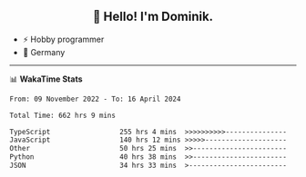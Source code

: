 <h2 align="center">👋 Hello! I'm Dominik.</h2>

- ⚡ Hobby programmer
- 📍 Germany

---
📊 **WakaTime Stats**
<!--START_SECTION:waka-->

```txt
From: 09 November 2022 - To: 16 April 2024

Total Time: 662 hrs 9 mins

TypeScript                 255 hrs 4 mins  >>>>>>>>>>---------------   38.52 %
JavaScript                 140 hrs 12 mins >>>>>--------------------   21.17 %
Other                      50 hrs 25 mins  >>-----------------------   07.62 %
Python                     40 hrs 38 mins  >>-----------------------   06.14 %
JSON                       34 hrs 33 mins  >------------------------   05.22 %
```

<!--END_SECTION:waka-->
